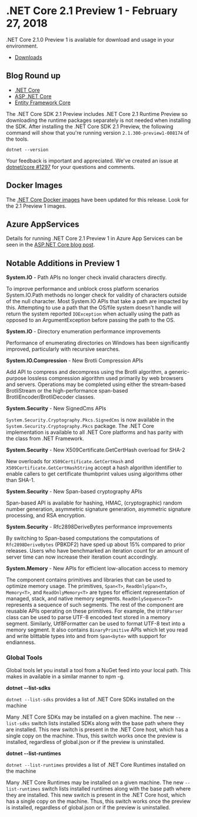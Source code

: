 # .NET Core 2.1 Preview 1 - February 27, 2018

.NET Core 2.1.0 Preview 1 is available for download and usage in your environment.

* [Downloads](https://www.microsoft.com/net/download/dotnet-core/sdk-2.1.300-preview1)

## Blog Round up

* [.NET Core](https://blogs.msdn.microsoft.com/dotnet/2018/02/27/announcing-net-core-2-1-preview-1/)
* [ASP .NET Core](https://blogs.msdn.microsoft.com/webdev/2018/02/27/asp-net-core-2-1-0-preview1-now-available/)
* [Entity Framework Core](https://blogs.msdn.microsoft.com/dotnet/2018/02/27/announcing-entity-framework-core-2-1-preview-1/)

The .NET Core SDK 2.1 Preview includes .NET Core 2.1 Runtime Preview so downloading the runtime packages separately is not needed when installing the SDK. After installing the .NET Core SDK 2.1 Preview, the following command will show that you're running version `2.1.300-preview1-008174` of the tools.

`dotnet --version`

Your feedback is important and appreciated. We've created an issue at [dotnet/core #1297](https://github.com/dotnet/core/issues/1297) for your questions and comments.

## Docker Images

The [.NET Core Docker images](https://hub.docker.com/r/microsoft/dotnet/) have been updated for this release. Look for the 2.1 Preview 1 images.

## Azure AppServices

Details for running .NET Core 2.1 Preview 1 in Azure App Services can be seen in the [ASP.NET Core blog post](https://blogs.msdn.microsoft.com/webdev/2018/02/27/asp-net-core-2-1-0-preview1-using-asp-net-core-previews-on-azure-app-service/).

## Notable Additions in Preview 1

**System.IO** - Path APIs no longer check invalid characters directly.

To improve performance and unblock cross platform scenarios System.IO.Path methods no longer check for validity of characters outside of the null character. Most System.IO APIs that take a path are impacted by this. Attempting to use a path that the OS/file system doesn't handle will return the system reported `IOException` when actually using the path as opposed to an ArgumentException before passing the path to the OS.

**System.IO** - Directory enumeration performance improvements

Performance of enumerating directories on Windows has been significantly improved, particularly with recursive searches.

**System.IO.Compression** - New Brotli Compression APIs

Add API to compress and decompress using the Brotli algorithm, a generic-purpose lossless compression algorithm used primarily by web browsers and servers. Operations may be completed using either the stream-based BrotliStream or the high-performance span-based BrotliEncoder/BrotliDecoder classes.

**System.Security** - New SignedCms APIs

`System.Security.Cryptography.Pkcs.SignedCms` is now available in the `System.Security.Cryptography.Pkcs` package.  The .NET Core implementation is available to all .NET Core platforms and has parity with the class from .NET Framework.

**System.Security** - New X509Certificate.GetCertHash overload for SHA-2

New overloads for `X509Certificate.GetCertHash` and `X509Certificate.GetCertHashString` accept a hash algorithm identifier to enable callers to get certificate thumbprint values using algorithms other than SHA-1.

**System.Security** - New Span-based cryptography APIs

Span-based API is available for hashing, HMAC, (cryptographic) random number generation, asymmetric signature generation, asymmetric signature processing, and RSA encryption.

**System.Security** - Rfc2898DeriveBytes performance improvements

By switching to Span-based computations the computations of `Rfc2898DeriveBytes` (PBKDF2) have sped up about 15% compared to prior releases.  Users who have benchmarked an iteration count for an amount of server time can now increase their iteration count accordingly.

**System.Memory** - New APIs for efficient low-allocation access to memory

The component contains primitives and libraries that can be used to optimize memory usage. The primitives, `Span<T>`, `ReadOnlySpan<T>`, `Memory<T>`, and `ReadOnlyMemory<T>` are types for efficient representation of managed, stack, and native memory segments.  `ReadOnlySequence<T>` represents a sequence of such segments. The rest of the component are reusable APIs operating on these primitives. For example, the `Utf8Parser` class can be used to parse UTF-8 encoded text stored in a memory segment. Similarly, Utf8Formatter can be used to format UTF-8 text into a memory segment. It also contains `BinaryPrimitive` APIs which let you read and write blittable types into and from `Span<byte>` with support for endianness.

### Global Tools

Global tools let you install a tool from a NuGet feed into your local path. This makes in available in a similar manner to npm -g.

**dotnet --list-sdks**

`dotnet --list-sdks` provides a list of .NET Core SDKs installed on the machine

Many .NET Core SDKs may be installed on a given machine. The new `--list-sdks` switch lists installed SDKs along with the base path where they are installed. This new switch is present in the .NET Core host, which has a single copy on the machine. Thus, this switch works once the preview is installed, regardless of global.json or if the preview is uninstalled.

**dotnet --list-runtimes**

`dotnet --list-runtimes` provides a list of .NET Core Runtimes installed on the machine

Many .NET Core Runtimes may be installed on a given machine. The new `--list-runtimes` switch lists installed runtimes along with the base path where they are installed. This new switch is present in the .NET Core host, which has a single copy on the machine. Thus, this switch works once the preview is installed, regardless of global.json or if the preview is uninstalled.
